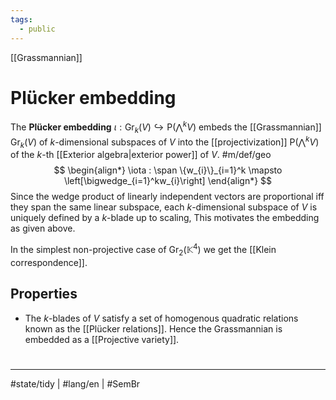 ```yaml
---
tags:
  - public
---
```

[[Grassmannian]]
# Plücker embedding

The **Plücker embedding** $\iota : \mathrm{Gr}_{k}(V) \hookrightarrow \mathrm{P}({\textstyle\bigwedge}^k V)$ embeds the [[Grassmannian]] $\mathrm{Gr}_{k}(V)$ of $k$-dimensional subspaces of $V$ into the [[projectivization]] $\mathrm{P}({\textstyle\bigwedge}^k V)$ of the $k$-th [[Exterior algebra|exterior power]] of $V$. #m/def/geo 
$$
\begin{align*}
\iota : \span \{w_{i}\}_{i=1}^k \mapsto \left[\bigwedge_{i=1}^kw_{i}\right]
\end{align*}
$$
Since the wedge product of linearly independent vectors are proportional iff they span the same linear subspace,
each $k$-dimensional subspace of $V$ is uniquely defined by a $k$-blade up to scaling,
This motivates the embedding as given above.

In the simplest non-projective case of $\mathrm{Gr}_{2}(\mathbb{K}^4)$ we get the [[Klein correspondence]].

## Properties

- The $k$-blades of $V$ satisfy a set of homogenous quadratic relations known as the [[Plücker relations]].
  Hence the Grassmannian is embedded as a [[Projective variety]].

#
---
#state/tidy | #lang/en | #SemBr
